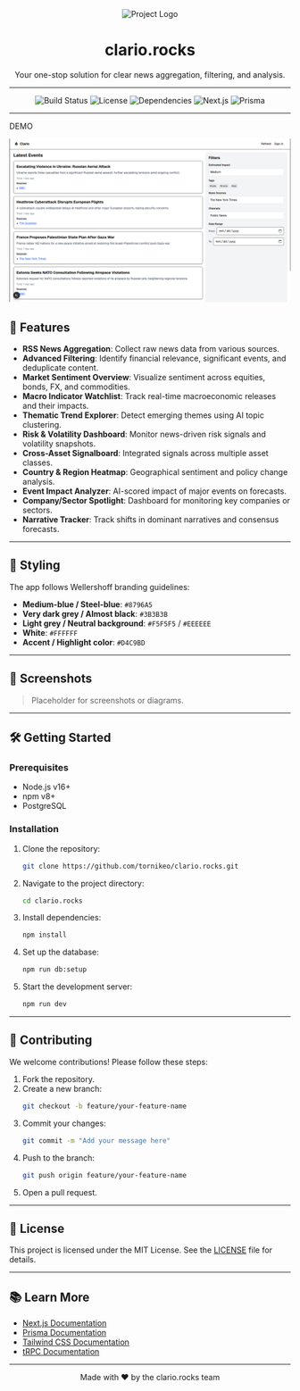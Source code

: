<div align="center">
  <img src="public/favicon.ico" alt="Project Logo" width="100" height="100">
  <h1>clario.rocks</h1>
  <p>Your one-stop solution for clear news aggregation, filtering, and analysis.</p>
</div>

---

<div align="center">   

![Build Status](https://img.shields.io/badge/build-passing-brightgreen)
![License](https://img.shields.io/badge/license-MIT-blue)
![Dependencies](https://img.shields.io/badge/dependencies-up%20to%20date-brightgreen)
![Next.js](https://img.shields.io/badge/Next.js-v13.4.0-blue)
![Prisma](https://img.shields.io/badge/Prisma-v4.0.0-blueviolet)

</div>

---


DEMO

[![Watch the demo](docs/image.png)](https://youtu.be/z0pn-rbbYcs)

## 🚀 Features

- **RSS News Aggregation**: Collect raw news data from various sources.
- **Advanced Filtering**: Identify financial relevance, significant events, and deduplicate content.
- **Market Sentiment Overview**: Visualize sentiment across equities, bonds, FX, and commodities.
- **Macro Indicator Watchlist**: Track real-time macroeconomic releases and their impacts.
- **Thematic Trend Explorer**: Detect emerging themes using AI topic clustering.
- **Risk & Volatility Dashboard**: Monitor news-driven risk signals and volatility snapshots.
- **Cross-Asset Signalboard**: Integrated signals across multiple asset classes.
- **Country & Region Heatmap**: Geographical sentiment and policy change analysis.
- **Event Impact Analyzer**: AI-scored impact of major events on forecasts.
- **Company/Sector Spotlight**: Dashboard for monitoring key companies or sectors.
- **Narrative Tracker**: Track shifts in dominant narratives and consensus forecasts.

---

## 🎨 Styling

The app follows Wellershoff branding guidelines:

- **Medium-blue / Steel-blue**: `#8796A5`
- **Very dark grey / Almost black**: `#3B3B3B`
- **Light grey / Neutral background**: `#F5F5F5` / `#EEEEEE`
- **White**: `#FFFFFF`
- **Accent / Highlight color**: `#D4C9BD`

---

## 📸 Screenshots

> Placeholder for screenshots or diagrams.

---

## 🛠️ Getting Started

### Prerequisites

- Node.js v16+
- npm v8+
- PostgreSQL

### Installation

1. Clone the repository:
   ```bash
   git clone https://github.com/tornikeo/clario.rocks.git
   ```
2. Navigate to the project directory:
   ```bash
   cd clario.rocks
   ```
3. Install dependencies:
   ```bash
   npm install
   ```
4. Set up the database:
   ```bash
   npm run db:setup
   ```
5. Start the development server:
   ```bash
   npm run dev
   ```

---

## 🤝 Contributing

We welcome contributions! Please follow these steps:

1. Fork the repository.
2. Create a new branch:
   ```bash
   git checkout -b feature/your-feature-name
   ```
3. Commit your changes:
   ```bash
   git commit -m "Add your message here"
   ```
4. Push to the branch:
   ```bash
   git push origin feature/your-feature-name
   ```
5. Open a pull request.

---

## 📜 License

This project is licensed under the MIT License. See the [LICENSE](LICENSE) file for details.

---

## 📚 Learn More

- [Next.js Documentation](https://nextjs.org/docs)
- [Prisma Documentation](https://www.prisma.io/docs)
- [Tailwind CSS Documentation](https://tailwindcss.com/docs)
- [tRPC Documentation](https://trpc.io/docs)

---

<div align="center">
  <p>Made with ❤️ by the clario.rocks team</p>
</div>
